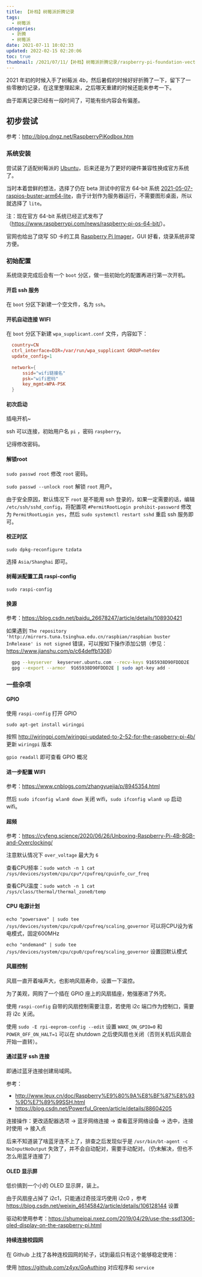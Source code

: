 ```yaml
---
title: 【补档】树莓派折腾记录
tags:
  - 树莓派
categories:
  - 折腾
  - 树莓派
date: 2021-07-11 10:02:33
updated: 2022-02-15 02:20:06
toc: true
thumbnail: /2021/07/11/【补档】树莓派折腾记录/raspberry-pi-foundation-vector-logo.svg
---
```


2021 年初的时候入手了树莓派 4b，然后暑假的时候好好折腾了一下，留下了一些零散的记录，在这里整理起来，之后哪天重建的时候还能来参考一下。

由于距离记录已经有一段时间了，可能有些内容会有偏差。

## 初步尝试

参考：<http://blog.dngz.net/RaspberryPiKodbox.htm>

### 系统安装

尝试装了适配树莓派的 [Ubuntu](https://ubuntu.com/download/raspberry-pi)，后来还是为了更好的硬件兼容性换成官方系统了。

当时本着尝鲜的想法，选择了仍在 beta 测试中的官方 64-bit 系统 [2021-05-07-raspios-buster-arm64-lite](https://mirrors.tuna.tsinghua.edu.cn/raspberry-pi-os-images/raspios_lite_arm64/images/raspios_lite_arm64-2021-05-28/)，由于计划作为服务器运行，不需要图形桌面，所以就选择了 `lite`。

注：现在官方 64-bit 系统已经正式发布了（<https://www.raspberrypi.com/news/raspberry-pi-os-64-bit/>）。

官网也给出了烧写 SD 卡的工具 [Raspberry Pi Imager](https://www.raspberrypi.com/software/)，GUI 好看，烧录系统非常方便。

### 初始配置

系统烧录完成后会有一个 `boot` 分区，做一些初始化的配置再进行第一次开机。

#### 开启 ssh 服务

在 `boot` 分区下新建一个空文件，名为 `ssh`。

#### 开机自动连接 WIFI

在 `boot` 分区下新建 `wpa_supplicant.conf` 文件，内容如下：

```conf
  country=CN
  ctrl_interface=DIR=/var/run/wpa_supplicant GROUP=netdev
  update_config=1
  
  network={
      ssid="wifi链接名"
      psk="wifi密码"
      key_mgmt=WPA-PSK
  }
  ```

#### 初次启动

插电开机~

ssh 可以连接，初始用户名 `pi` ，密码 `raspberry`。

记得修改密码。

#### 解锁root

`sudo passwd root` 修改 `root` 密码。

`sudo passwd --unlock root` 解锁 `root` 用户。

由于安全原因，默认情况下 `root` 是不能用 ssh 登录的，如果一定需要的话，编辑 `/etc/ssh/sshd_config`，将配置项 `#PermitRootLogin prohibit-password` 修改为 `PermitRootLogin yes`，然后 `sudo systemctl restart sshd` 重启 ssh 服务即可。

#### 校正时区

`sudo dpkg-reconfigure tzdata`

选择 `Asia/Shanghai` 即可。

#### 树莓派配置工具 raspi-config

`sudo raspi-config`

#### 换源

参考：<https://blog.csdn.net/baidu_26678247/article/details/108930421>

如果遇到 `The repository 'http://mirrors.tuna.tsinghua.edu.cn/raspbian/raspbian buster InRelease' is not signed` 错误，可以按如下操作添加公钥（参见：<https://www.jianshu.com/p/c64deffb1308>）

```bash
  gpg --keyserver  keyserver.ubuntu.com --recv-keys 9165938D90FDDD2E
  gpg --export --armor  9165938D90FDDD2E | sudo apt-key add -
```

### 一些杂项

#### GPIO

使用 `raspi-config` 打开 GPIO

`sudo apt-get install wiringpi`

按照 <http://wiringpi.com/wiringpi-updated-to-2-52-for-the-raspberry-pi-4b/> 更新 `wiringpi` 版本

`gpio readall` 即可查看 GPIO 概况

#### 进一步配置 WIFI

参考：<https://www.cnblogs.com/zhangyuejia/p/8945354.html>

然后 `sudo ifconfig wlan0 down` 关闭 wifi，`sudo ifconfig wlan0 up` 启动 wifi。

#### 超频

参考：<https://cyfeng.science/2020/06/26/Unboxing-Raspberry-Pi-4B-8GB-and-Overclocking/>

注意默认情况下 `over_voltage` 最大为 `6`

查看CPU频率：`sudo watch -n 1 cat /sys/devices/system/cpu/cpu*/cpufreq/cpuinfo_cur_freq`

查看CPU温度：`sudo watch -n 1 cat /sys/class/thermal/thermal_zone0/temp`

#### CPU 电源计划

`echo "powersave" | sudo tee /sys/devices/system/cpu/cpu0/cpufreq/scaling_governor` 可以将CPU设为省电模式，固定600MHz

`echo "ondemand" | sudo tee /sys/devices/system/cpu/cpu0/cpufreq/scaling_governor` 设置回默认模式

#### 风扇控制

风扇一直开着噪声大，也影响风扇寿命，设置一下温控。

为了美观，网购了一个插在 GPIO 座上的风扇插座，勉强塞进了外壳。

使用 `raspi-config` 自带的风扇控制需要注意，若使用 i2c 端口作为控制口，需要将 i2c 关闭。

使用 `sudo -E rpi-eeprom-config --edit` 设置 `WAKE_ON_GPIO=0` 和 `POWER_OFF_ON_HALT=1` 可以在 shutdown 之后使风扇也关闭（否则关机后风扇会开始一直转）。

#### 通过蓝牙 ssh 连接

即通过蓝牙连接创建局域网。

参考：

- <http://www.leux.cn/doc/Raspberry%E9%80%9A%E8%BF%87%E8%93%9D%E7%89%99SSH.html>
- <https://blog.csdn.net/Powerful_Green/article/details/88604205>

连接操作：更改适配器选项 -> 蓝牙网络连接 -> 查看蓝牙网络设备 -> 选中，连接时使用 -> 接入点

后来不知道装了啥蓝牙连不上了，排查之后发现似乎是 `/usr/bin/bt-agent -c NoInputNoOutput` 失效了，并不会自动配对，需要手动配对。（仍未解决，但也不怎么用蓝牙连接了）

#### OLED 显示屏

低价搞到一个小的 OLED 显示屏，装上。

由于风扇座占掉了 i2c1，只能通过奇技淫巧使用 i2c0 ，参考 <https://blog.csdn.net/weixin_46145842/article/details/106128144> 设置

驱动和使用参考：<https://shumeipai.nxez.com/2019/04/29/use-the-ssd1306-oled-display-on-the-raspberry-pi.html>

#### 持续连接校园网

在 Github 上找了各种连校园网的轮子，试到最后只有这个能够稳定使用：

使用 <https://github.com/z4yx/GoAuthing> 对应程序和 `service`
